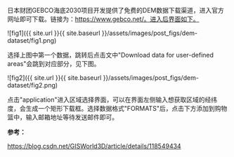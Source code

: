 日本财团GEBCO海底2030项目开发提供了免费的DEM数据下载渠道，进入官方网址即可下载。链接为：https://www.gebco.net/。进入后界面如下。

![fig1]({{ site.url }}{{ site.baseurl }}/assets/images/post_figs/dem-dataset/fig1.png)

选择上图中第一个数据，跳转后点击文中"Download data for user-defined areas"会跳到对应部分，见下图。

![fig2]({{ site.url }}{{ site.baseurl }}/assets/images/post_figs/dem-dataset/fig2.png)

点击"application"进入区域选择界面，可以在界面左侧输入想获取区域的经纬度，会生成一个矩形下载框。选择数据格式"FORMATS"后，点击下方添加到购物篮中，输入邮箱地址等待发送邮件即可。

**参考：**

https://blog.csdn.net/GISWorld3D/article/details/118549434

